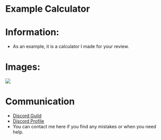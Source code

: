 # Example Calculator

# Information:
* As an example, it is a calculator I made for your review.

# Images:
<img src="https://eresbos.life-is-pa.in/5lQdzJvey.png">

# Communication
* [Discord Guild](https://discord.gg/ZS2TKFFadZ)
* [Discord Profile](https://discord.com/users/907246062459318323)
* You can contact me here if you find any mistakes or when you need help.
